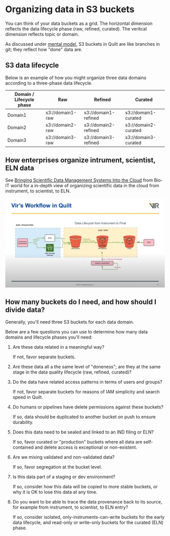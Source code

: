 # Organizing data in S3 buckets

You can think of your data buckets as a grid. The horizontal dimension reflects
the data lifecycle phase (raw, refined, curated). The veritcal dimension reflects
topic or domain.

As discussed under [mental model](../MentalModel.md#buckets-are-branches), S3
buckets in Quilt are like branches in git; they reflect how "done" data are. 


## S3 data lifecycle
Below is an example of how you might organize three data domains according to a three-phase data lifecycle.

| Domain / Lifecycle phase | Raw | Refined | Curated |
|---|---|---|---|
| Domain1 | s3://domain1-raw | s3://domain1-refined | s3://domain1-curated |
| Domain2 | s3://domain2-raw | s3://domain2-refined | s3://domain2-curated |
| Domain3 | s3://domain3-raw | s3://domain3-refined | s3://domain3-curated |

## How enterprises organize intrument, scientist, ELN data

See [Bringing Scientific Data Management Systems Into the Cloud](https://blog.quiltdata.com/bringing-scientific-data-management-systems-into-the-cloud-video-41be228a41b9)
from Bio-IT world for a in-depth view of organizing scientific data in the cloud
from instrument, to scientist, to ELN.

![](../imgs/data-lifecycle.png)


## How many buckets do I need, and how should I divide data?
Generally, you'll need three S3 buckets for each data domain.

Below are a few questions you can use to determine how many data domains and
lifecycle phases you'll need:

1. Are these data related in a meaningful way?

    If not, favor separate buckets.
1. Are these data all a the same level of "doneness"; are they at the same stage
in the data quality lifecycle (raw, refined, curated)?

1. Do the data have related access patterns in terms of users and groups?

    If not, favor separate buckets for reasons of IAM simplicity and search speed in Quilt.
1. Do humans or pipelines have delete permissions against these buckets?

    If so, data should be duplicated to another bucket on push to ensure durability.

1. Does this data need to be sealed and linked to an IND filing or ELN?

    If so, favor curated or "production" buckets where all data are self-contained and delete access is exceptional or non-existent.

1. Are we mixing validated and non-validated data?

    If so, favor segregation at the bucket level.
1. Is this data part of a staging or dev environment?

    If so, consider how this data will be copied to more stable buckets, or why it is OK to lose this data at any time.

1.  Do you want to be able to trace the data provenance back to its source, for example from instrument, to scientist, to ELN entry?

    If so, consider isolated, only-instruments-can-write buckets for the early
    data lifecycle, and read-only or write-only buckets for the curated (ELN) phase.
